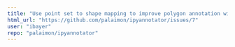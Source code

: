 ```yaml
---
title: "Use point set to shape mapping to improve polygon annotation widget"
html_url: "https://github.com/palaimon/ipyannotator/issues/7"
user: "ibayer"
repo: "palaimon/ipyannotator"
---
```


